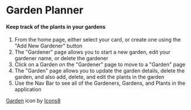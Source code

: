 # Garden Planner

#### Keep track of the plants in your gardens

1. From the home page, either select your card, or create one using the "Add New Gardener" button
2. The "Gardener" page allows you to start a new garden, edit your gardener name, or delete the gardener
3. Click on a Garden on the "Gardener" page to move to a "Garden" page
4. The "Garden" page allows you to update the garden details, delete the garden, and also add, delete, and edit the plants in the garden
5. Use the Nav Bar to see all of the Gardeners, Gardens, and Plants in the application

[Garden](https://icons8.com/icon/lIRYcwvHP1GN/garden) icon by [Icons8](https://icons8.com)
